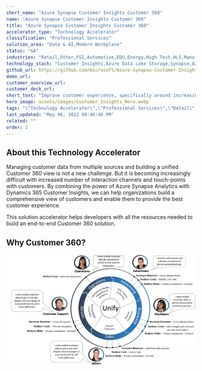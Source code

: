 ```yaml
---
short_name: "Azure Synapse Customer Insights Customer 360"
name: "Azure Synapse Customer Insights Customer 360"
title: "Azure Synapse Customer Insights Customer 360"
accelerator_type: "Technology Accelerator"
classification: "Professional Services"
solution_area: "Data & AI,Modern Workplace"
status: "GA"
industries: "Retail,Other,FSI,Automotive,EDU,Energy,High Tech,HLS,Manufacturing,Media and Entertainment,Professional Services,SLG,Horizontal"
technology_stack: "Customer Insights,Azure Data Lake Storage,Synapse,Azure Machine Learning,Power BI"
github_url: https://github.com/microsoft/Azure-Synapse-Customer-Insights-Customer360-Solution-Accelerator
demo_url: 
customer_overview_url: 
customer_deck_url: 
short_text: "Improve customer experience, specifically around increasing customer retention."
hero_image: assets/images/Customer_Insights_Hero.webp
tags: "\"Technology Accelerator\",\"Professional Services\",\"Retail\",\"Other\",\"FSI\",\"Automotive\",\"EDU\",\"Energy\",\"High Tech\",\"HLS\",\"Manufacturing\",\"Media and Entertainment\",\"Professional Services\",\"SLG\",\"Horizontal\",\"Customer Insights\",\"Azure Data Lake Storage\",\"Synapse\",\"Azure Machine Learning\",\"Power BI\",\"Data & AI\",\"Modern Workplace\""
last_updated: "May 06, 2022 09:46:48 PM"
related: ""
order: 2
---
```

## About this Technology Accelerator

Managing customer data from multiple sources and building a unified Customer 360 view is not a new challenge. But it is becoming increasingly difficult with increased number of interaction channels and touch-points with customers. By combining the power of Azure Synapse Analytics with Dynamics 365 Customer Insights, we can help organizations build a comprehensive view of customers and enable them to provide the best customer experience.

This solution accelerator helps developers with all the resources needed to build an end-to-end Customer 360 solution.

## Why Customer 360?

![Why Customer 360?](../assets/images/WhyCustomer360.webp)
